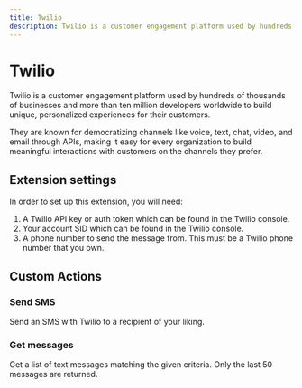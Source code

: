 ```yaml
---
title: Twilio
description: Twilio is a customer engagement platform used by hundreds of thousands of businesses and more than ten million developers worldwide to build unique, personalized experiences for their customers.
---
```

# Twilio

Twilio is a customer engagement platform used by hundreds of thousands of businesses and more than ten million developers worldwide to build unique, personalized experiences for their customers.

They are known for democratizing channels like voice, text, chat, video, and email through APIs, making it easy for every organization to build meaningful interactions with customers on the channels they prefer.

## Extension settings

In order to set up this extension, you will need:

1. A Twilio API key or auth token which can be found in the Twilio console.
2. Your account SID which can be found in the Twilio console.
3. A phone number to send the message from. This must be a Twilio phone number that you own.

## Custom Actions

### Send SMS

Send an SMS with Twilio to a recipient of your liking.

### Get messages

Get a list of text messages matching the given criteria. Only the last 50 messages are returned.
